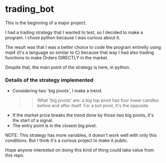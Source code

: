 # **trading_bot**

This is the beginning of a major project.

I had a trading strategy that I wanted to test, so I decided to make a program. I chose python because I was curious about it.

The result was that I was a better choice to code the program entirelly using mql4 (it's a language so similar to C) because that way I had also trading functions to make Orders DIRECTLY in the market.

Despite that, the main point of the strategy is here, in python.

### Details of the strategy implemented

- Considering two 'big pivots', I make a trend.
  >> What 'big pivots' are: a big top pivot has four lower candles before and after itself. For a bot pivot, it's the opposite.
- If the market price breaks the trend done by those two big pivots, it's the start of a signal.
- The entry point is in the closest big pivot.

NOTE: This strategy has more variables, it doesn't work well with only this conditions. But I think it's a curious project to make it public.

Hope anyone interested on doing this kind of thing could take value from this repo.
